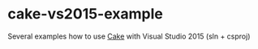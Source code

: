 # cake-vs2015-example
Several examples how to use [Cake](http://cakebuild.net/) with Visual Studio 2015 (sln + csproj)
